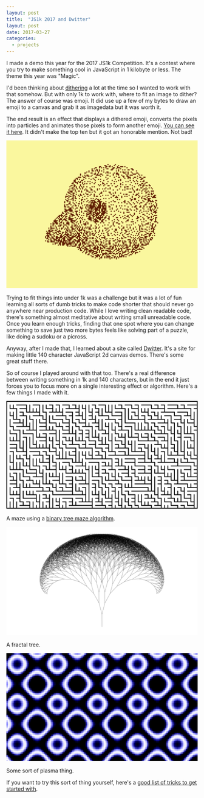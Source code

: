 ```yaml
---
layout: post
title:  "JS1k 2017 and Dwitter"
layout: post
date: 2017-03-27
categories:
  - projects
---
```

I made a demo this year for the 2017 JS1k Competition. It's a contest where you try to make something cool in JavaScript in 1 kilobyte or less. The theme this year was "Magic".

I'd been thinking about [dithering](http://www.tannerhelland.com/4660/dithering-eleven-algorithms-source-code/) a lot at the time so I wanted to work with that somehow. But with only 1k to work with, where to fit an image to dither? The answer of course was emoji. It did use up a few of my bytes to draw an emoji to a canvas and grab it as imagedata but it was worth it.

The end result is an effect that displays a dithered emoji, converts the pixels into particles and animates those pixels to form another emoji. [You can see it here](http://js1k.com/2017-magic/demo/2830). It didn't make the top ten but it got an honorable mention. Not bad!

[![Birb](/i/birb.png)](http://js1k.com/2017-magic/demo/2830)

Trying to fit things into under 1k was a challenge but it was a lot of fun learning all sorts of dumb tricks to make code shorter that should never go anywhere near production code. While I love writing clean readable code, there's something almost meditative about writing small unreadable code. Once you learn enough tricks, finding that one spot where you can change something to save just two more bytes feels like solving part of a puzzle, like doing a sudoku or a picross. 

Anyway, after I made that, I learned about a site called [Dwitter](http://dwitter.net). It's a site for making little 140 character JavaScript 2d canvas demos. There's some great stuff there.

So of course I played around with that too. There's a real difference between writing something in 1k and 140 characters, but in the end it just forces you to focus more on a single interesting effect or algorithm. Here's a few things I made with it.

[![Dweet Screenshot](/i/amazing_dweet.png)](https://www.dwitter.net/d/1301)

A maze using a [binary tree maze algorithm](http://weblog.jamisbuck.org/2011/2/1/maze-generation-binary-tree-algorithm).

[![Dweet Screenshot](/i/tree_dweet.png)](https://www.dwitter.net/d/1871)

A fractal tree.

[![Dweet Screenshot](/i/plasma_dweet.jpg)](https://www.dwitter.net/d/949)

Some sort of plasma thing.

If you want to try this sort of thing yourself, here's a [good list of tricks to get started with](https://github.com/jed/140bytes/wiki/Byte-saving-techniques).